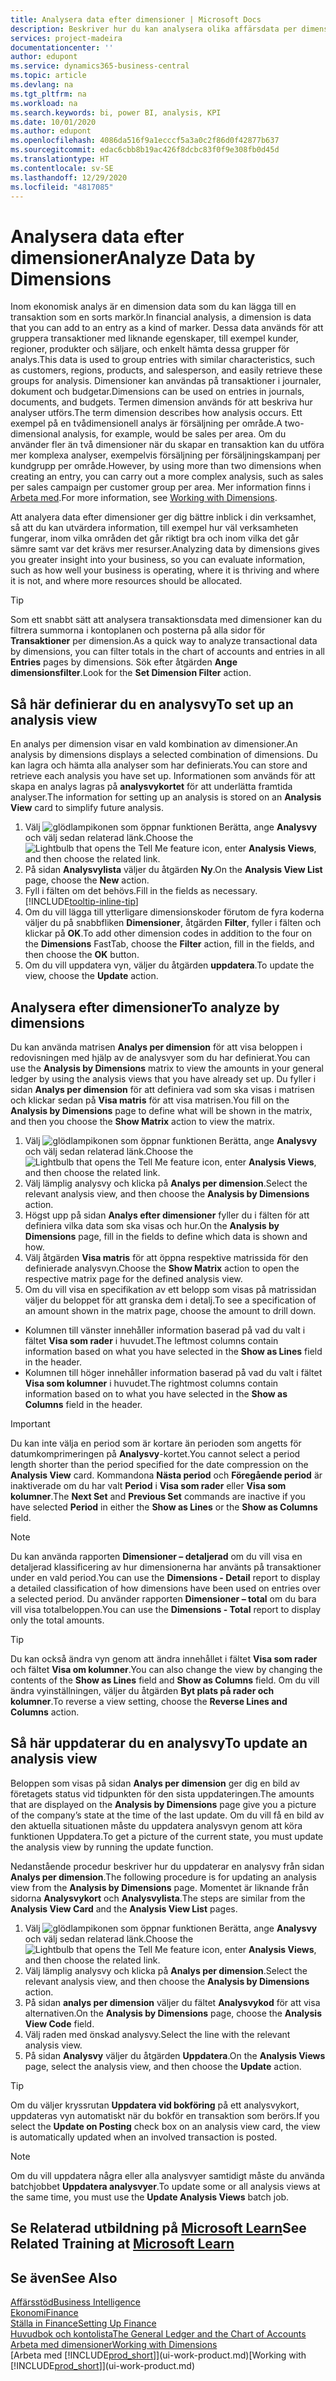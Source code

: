 ```yaml
---
title: Analysera data efter dimensioner | Microsoft Docs
description: Beskriver hur du kan analysera olika affärsdata per dimension.
services: project-madeira
documentationcenter: ''
author: edupont
ms.service: dynamics365-business-central
ms.topic: article
ms.devlang: na
ms.tgt_pltfrm: na
ms.workload: na
ms.search.keywords: bi, power BI, analysis, KPI
ms.date: 10/01/2020
ms.author: edupont
ms.openlocfilehash: 4086da516f9a1ecccf5a3a0c2f86d0f42877b637
ms.sourcegitcommit: edac6cbb8b19ac426f8dcbc83f0f9e308fb0d45d
ms.translationtype: HT
ms.contentlocale: sv-SE
ms.lasthandoff: 12/29/2020
ms.locfileid: "4817085"
---
```

#  <a name="analyze-data-by-dimensions"></a><span data-ttu-id="21ace-103">Analysera data efter dimensioner</span><span class="sxs-lookup"><span data-stu-id="21ace-103">Analyze Data by Dimensions</span></span>
<span data-ttu-id="21ace-104">Inom ekonomisk analys är en dimension data som du kan lägga till en transaktion som en sorts markör.</span><span class="sxs-lookup"><span data-stu-id="21ace-104">In financial analysis, a dimension is data that you can add to an entry as a kind of marker.</span></span> <span data-ttu-id="21ace-105">Dessa data används för att gruppera transaktioner med liknande egenskaper, till exempel kunder, regioner, produkter och säljare, och enkelt hämta dessa grupper för analys.</span><span class="sxs-lookup"><span data-stu-id="21ace-105">This data is used to group entries with similar characteristics, such as customers, regions, products, and salesperson, and easily retrieve these groups for analysis.</span></span> <span data-ttu-id="21ace-106">Dimensioner kan användas på transaktioner i journaler, dokument och budgetar.</span><span class="sxs-lookup"><span data-stu-id="21ace-106">Dimensions can be used on entries in journals, documents, and budgets.</span></span> <span data-ttu-id="21ace-107">Termen dimension används för att beskriva hur analyser utförs.</span><span class="sxs-lookup"><span data-stu-id="21ace-107">The term dimension describes how analysis occurs.</span></span> <span data-ttu-id="21ace-108">Ett exempel på en tvådimensionell analys är försäljning per område.</span><span class="sxs-lookup"><span data-stu-id="21ace-108">A two-dimensional analysis, for example, would be sales per area.</span></span> <span data-ttu-id="21ace-109">Om du använder fler än två dimensioner när du skapar en transaktion kan du utföra mer komplexa analyser, exempelvis försäljning per försäljningskampanj per kundgrupp per område.</span><span class="sxs-lookup"><span data-stu-id="21ace-109">However, by using more than two dimensions when creating an entry, you can carry out a more complex analysis, such as sales per sales campaign per customer group per area.</span></span> <span data-ttu-id="21ace-110">Mer information finns i [Arbeta med](finance-dimensions.md).</span><span class="sxs-lookup"><span data-stu-id="21ace-110">For more information, see [Working with Dimensions](finance-dimensions.md).</span></span>

<span data-ttu-id="21ace-111">Att analyera data efter dimensioner ger dig bättre inblick i din verksamhet, så att du kan utvärdera information, till exempel hur väl verksamheten fungerar, inom vilka områden det går riktigt bra och inom vilka det går sämre samt var det krävs mer resurser.</span><span class="sxs-lookup"><span data-stu-id="21ace-111">Analyzing data by dimensions gives you greater insight into your business, so you can evaluate information, such as how well your business is operating, where it is thriving and where it is not, and where more resources should be allocated.</span></span>

> [!TIP]
> <span data-ttu-id="21ace-112">Som ett snabbt sätt att analysera transaktionsdata med dimensioner kan du filtrera summorna i kontoplanen och posterna på alla sidor för **Transaktioner** per dimension.</span><span class="sxs-lookup"><span data-stu-id="21ace-112">As a quick way to analyze transactional data by dimensions, you can filter totals in the chart of accounts and entries in all **Entries** pages by dimensions.</span></span> <span data-ttu-id="21ace-113">Sök efter åtgärden **Ange dimensionsfilter**.</span><span class="sxs-lookup"><span data-stu-id="21ace-113">Look for the **Set Dimension Filter** action.</span></span>

## <a name="to-set-up-an-analysis-view"></a><span data-ttu-id="21ace-114">Så här definierar du en analysvy</span><span class="sxs-lookup"><span data-stu-id="21ace-114">To set up an analysis view</span></span>  
<span data-ttu-id="21ace-115">En analys per dimension visar en vald kombination av dimensioner.</span><span class="sxs-lookup"><span data-stu-id="21ace-115">An analysis by dimensions displays a selected combination of dimensions.</span></span> <span data-ttu-id="21ace-116">Du kan lagra och hämta alla analyser som har definierats.</span><span class="sxs-lookup"><span data-stu-id="21ace-116">You can store and retrieve each analysis you have set up.</span></span> <span data-ttu-id="21ace-117">Informationen som används för att skapa en analys lagras på **analysvykortet** för att underlätta framtida analyser.</span><span class="sxs-lookup"><span data-stu-id="21ace-117">The information for setting up an analysis is stored on an **Analysis View** card to simplify future analysis.</span></span>  

1. <span data-ttu-id="21ace-118">Välj ![glödlampikonen som öppnar funktionen Berätta](media/ui-search/search_small.png "Berätta vad du vill göra"), ange **Analysvy** och välj sedan relaterad länk.</span><span class="sxs-lookup"><span data-stu-id="21ace-118">Choose the ![Lightbulb that opens the Tell Me feature](media/ui-search/search_small.png "Tell me what you want to do") icon, enter **Analysis Views**, and then choose the related link.</span></span>  
2. <span data-ttu-id="21ace-119">På sidan **Analysvylista** väljer du åtgärden **Ny**.</span><span class="sxs-lookup"><span data-stu-id="21ace-119">On the **Analysis View List** page, choose the **New** action.</span></span>
3. <span data-ttu-id="21ace-120">Fyll i fälten om det behövs.</span><span class="sxs-lookup"><span data-stu-id="21ace-120">Fill in the fields as necessary.</span></span> [!INCLUDE[tooltip-inline-tip](includes/tooltip-inline-tip_md.md)]
4. <span data-ttu-id="21ace-121">Om du vill lägga till ytterligare dimensionskoder förutom de fyra koderna väljer du på snabbfliken **Dimensioner**, åtgärden **Filter**, fyller i fälten och klickar på **OK**.</span><span class="sxs-lookup"><span data-stu-id="21ace-121">To add other dimension codes in addition to the four on the **Dimensions** FastTab, choose the **Filter** action, fill in the fields, and then choose the **OK** button.</span></span>  
5. <span data-ttu-id="21ace-122">Om du vill uppdatera vyn, väljer du åtgärden **uppdatera**.</span><span class="sxs-lookup"><span data-stu-id="21ace-122">To update the view, choose the **Update** action.</span></span>

## <a name="to-analyze-by-dimensions"></a><span data-ttu-id="21ace-123">Analysera efter dimensioner</span><span class="sxs-lookup"><span data-stu-id="21ace-123">To analyze by dimensions</span></span>
<span data-ttu-id="21ace-124">Du kan använda matrisen **Analys per dimension** för att visa beloppen i redovisningen med hjälp av de analysvyer som du har definierat.</span><span class="sxs-lookup"><span data-stu-id="21ace-124">You can use the **Analysis by Dimensions** matrix to view the amounts in your general ledger by using the analysis views that you have already set up.</span></span> <span data-ttu-id="21ace-125">Du fyller i sidan **Analys per dimension** för att definiera vad som ska visas i matrisen och klickar sedan på **Visa matris** för att visa matrisen.</span><span class="sxs-lookup"><span data-stu-id="21ace-125">You fill on the **Analysis by Dimensions** page to define what will be shown in the matrix, and then you choose the **Show Matrix** action to view the matrix.</span></span>  

1. <span data-ttu-id="21ace-126">Välj ![glödlampikonen som öppnar funktionen Berätta](media/ui-search/search_small.png "Berätta vad du vill göra"), ange **Analysvy** och välj sedan relaterad länk.</span><span class="sxs-lookup"><span data-stu-id="21ace-126">Choose the ![Lightbulb that opens the Tell Me feature](media/ui-search/search_small.png "Tell me what you want to do") icon, enter **Analysis Views**, and then choose the related link.</span></span>  
2. <span data-ttu-id="21ace-127">Välj lämplig analysvy och klicka på **Analys per dimension**.</span><span class="sxs-lookup"><span data-stu-id="21ace-127">Select the relevant analysis view,  and then choose the **Analysis by Dimensions** action.</span></span>
3. <span data-ttu-id="21ace-128">Högst upp på sidan **Analys efter dimensioner** fyller du i fälten för att definiera vilka data som ska visas och hur.</span><span class="sxs-lookup"><span data-stu-id="21ace-128">On the **Analysis by Dimensions** page, fill in the fields to define which data is shown and how.</span></span>
4. <span data-ttu-id="21ace-129">Välj åtgärden **Visa matris** för att öppna respektive matrissida för den definierade analysvyn.</span><span class="sxs-lookup"><span data-stu-id="21ace-129">Choose the **Show Matrix** action to open the respective matrix page for the defined analysis view.</span></span>
5. <span data-ttu-id="21ace-130">Om du vill visa en specifikation av ett belopp som visas på matrissidan väljer du beloppet för att granska dem i detalj.</span><span class="sxs-lookup"><span data-stu-id="21ace-130">To see a specification of an amount shown in the matrix page, choose the amount to drill down.</span></span>  

- <span data-ttu-id="21ace-131">Kolumnen till vänster innehåller information baserad på vad du valt i fältet **Visa som rader** i huvudet.</span><span class="sxs-lookup"><span data-stu-id="21ace-131">The leftmost columns contain information based on what you have selected in the **Show as Lines** field in the header.</span></span>  
- <span data-ttu-id="21ace-132">Kolumnen till höger innehåller information baserad på vad du valt i fältet **Visa som kolumner** i huvudet.</span><span class="sxs-lookup"><span data-stu-id="21ace-132">The rightmost columns contain information based on to what you have selected in the **Show as Columns** field in the header.</span></span>

> [!IMPORTANT]  
>   <span data-ttu-id="21ace-133">Du kan inte välja en period som är kortare än perioden som angetts för datumkomprimeringen på **Analysvy**-kortet.</span><span class="sxs-lookup"><span data-stu-id="21ace-133">You cannot select a period length shorter than the period specified for the date compression on the **Analysis View** card.</span></span> <span data-ttu-id="21ace-134">Kommandona **Nästa period** och **Föregående period** är inaktiverade om du har valt **Period** i **Visa som rader** eller **Visa som kolumner**.</span><span class="sxs-lookup"><span data-stu-id="21ace-134">The **Next Set** and **Previous Set** commands are inactive if you have selected **Period** in either the **Show as Lines** or the **Show as Columns** field.</span></span>  

> [!NOTE]  
>   <span data-ttu-id="21ace-135">Du kan använda rapporten **Dimensioner – detaljerad** om du vill visa en detaljerad klassificering av hur dimensionerna har använts på transaktioner under en vald period.</span><span class="sxs-lookup"><span data-stu-id="21ace-135">You can use the **Dimensions - Detail** report to display a detailed classification of how dimensions have been used on entries over a selected period.</span></span> <span data-ttu-id="21ace-136">Du använder rapporten **Dimensioner – total** om du bara vill visa totalbeloppen.</span><span class="sxs-lookup"><span data-stu-id="21ace-136">You can use the **Dimensions - Total** report to display only the total amounts.</span></span>  

> [!TIP]  
>   <span data-ttu-id="21ace-137">Du kan också ändra vyn genom att ändra innehållet i fältet **Visa som rader** och fältet **Visa om kolumner**.</span><span class="sxs-lookup"><span data-stu-id="21ace-137">You can also change the view by changing the contents of the **Show as Lines** field and **Show as Columns** field.</span></span> <span data-ttu-id="21ace-138">Om du vill ändra vyinställningen, väljer du åtgärden **Byt plats på rader och kolumner**.</span><span class="sxs-lookup"><span data-stu-id="21ace-138">To reverse a view setting, choose the **Reverse Lines and Columns** action.</span></span>

## <a name="to-update-an-analysis-view"></a><span data-ttu-id="21ace-139">Så här uppdaterar du en analysvy</span><span class="sxs-lookup"><span data-stu-id="21ace-139">To update an analysis view</span></span>  
<span data-ttu-id="21ace-140">Beloppen som visas på sidan **Analys per dimension** ger dig en bild av företagets status vid tidpunkten för den sista uppdateringen.</span><span class="sxs-lookup"><span data-stu-id="21ace-140">The amounts that are displayed on the **Analysis by Dimensions** page give you a picture of the company’s state at the time of the last update.</span></span> <span data-ttu-id="21ace-141">Om du vill få en bild av den aktuella situationen måste du uppdatera analysvyn genom att köra funktionen Uppdatera.</span><span class="sxs-lookup"><span data-stu-id="21ace-141">To get a picture of the current state, you must update the analysis view by running the update function.</span></span>

<span data-ttu-id="21ace-142">Nedanstående procedur beskriver hur du uppdaterar en analysvy från sidan **Analys per dimension**.</span><span class="sxs-lookup"><span data-stu-id="21ace-142">The following procedure is for updating an analysis view from the **Analysis by Dimensions** page.</span></span> <span data-ttu-id="21ace-143">Momentet är liknande från sidorna **Analysvykort** och **Analysvylista**.</span><span class="sxs-lookup"><span data-stu-id="21ace-143">The steps are similar from the **Analysis View Card** and the **Analysis View List** pages.</span></span>  

1. <span data-ttu-id="21ace-144">Välj ![glödlampikonen som öppnar funktionen Berätta](media/ui-search/search_small.png "Berätta vad du vill göra"), ange **Analysvy** och välj sedan relaterad länk.</span><span class="sxs-lookup"><span data-stu-id="21ace-144">Choose the ![Lightbulb that opens the Tell Me feature](media/ui-search/search_small.png "Tell me what you want to do") icon, enter **Analysis Views**, and then choose the related link.</span></span>
2. <span data-ttu-id="21ace-145">Välj lämplig analysvy och klicka på **Analys per dimension**.</span><span class="sxs-lookup"><span data-stu-id="21ace-145">Select the relevant analysis view,  and then choose the **Analysis by Dimensions** action.</span></span>
2. <span data-ttu-id="21ace-146">På sidan **analys per dimension** väljer du fältet **Analysvykod** för att visa alternativen.</span><span class="sxs-lookup"><span data-stu-id="21ace-146">On the **Analysis by Dimensions** page, choose the **Analysis View Code** field.</span></span>  
3. <span data-ttu-id="21ace-147">Välj raden med önskad analysvy.</span><span class="sxs-lookup"><span data-stu-id="21ace-147">Select the line with the relevant analysis view.</span></span>  
4. <span data-ttu-id="21ace-148">På sidan **Analysvy** väljer du åtgärden **Uppdatera**.</span><span class="sxs-lookup"><span data-stu-id="21ace-148">On the **Analysis Views** page, select the analysis view, and then choose the **Update** action.</span></span>  

> [!TIP]  
>   <span data-ttu-id="21ace-149">Om du väljer kryssrutan **Uppdatera vid bokföring** på ett analysvykort, uppdateras vyn automatiskt när du bokför en transaktion som berörs.</span><span class="sxs-lookup"><span data-stu-id="21ace-149">If you select the **Update on Posting** check box on an analysis view card, the view is automatically updated when an involved transaction is posted.</span></span>

> [!NOTE]  
>   <span data-ttu-id="21ace-150">Om du vill uppdatera några eller alla analysvyer samtidigt måste du använda batchjobbet **Uppdatera analysvyer**.</span><span class="sxs-lookup"><span data-stu-id="21ace-150">To update some or all analysis views at the same time, you must use the **Update Analysis Views** batch job.</span></span>  

## <a name="see-related-training-at-microsoft-learn"></a><span data-ttu-id="21ace-151">Se Relaterad utbildning på [Microsoft Learn](/learn/modules/dimensions-financial-reports-dynamics-365-business-central/index)</span><span class="sxs-lookup"><span data-stu-id="21ace-151">See Related Training at [Microsoft Learn](/learn/modules/dimensions-financial-reports-dynamics-365-business-central/index)</span></span>

## <a name="see-also"></a><span data-ttu-id="21ace-152">Se även</span><span class="sxs-lookup"><span data-stu-id="21ace-152">See Also</span></span>
[<span data-ttu-id="21ace-153">Affärsstöd</span><span class="sxs-lookup"><span data-stu-id="21ace-153">Business Intelligence</span></span>](bi.md)  
[<span data-ttu-id="21ace-154">Ekonomi</span><span class="sxs-lookup"><span data-stu-id="21ace-154">Finance</span></span>](finance.md)  
[<span data-ttu-id="21ace-155">Ställa in Finance</span><span class="sxs-lookup"><span data-stu-id="21ace-155">Setting Up Finance</span></span>](finance-setup-finance.md)  
[<span data-ttu-id="21ace-156">Huvudbok och kontolista</span><span class="sxs-lookup"><span data-stu-id="21ace-156">The General Ledger and the Chart of Accounts</span></span>](finance-general-ledger.md)  
[<span data-ttu-id="21ace-157">Arbeta med dimensioner</span><span class="sxs-lookup"><span data-stu-id="21ace-157">Working with Dimensions</span></span>](finance-dimensions.md)  
<span data-ttu-id="21ace-158">[Arbeta med [!INCLUDE[prod_short](includes/prod_short.md)]](ui-work-product.md)</span><span class="sxs-lookup"><span data-stu-id="21ace-158">[Working with [!INCLUDE[prod_short](includes/prod_short.md)]](ui-work-product.md)</span></span>  
